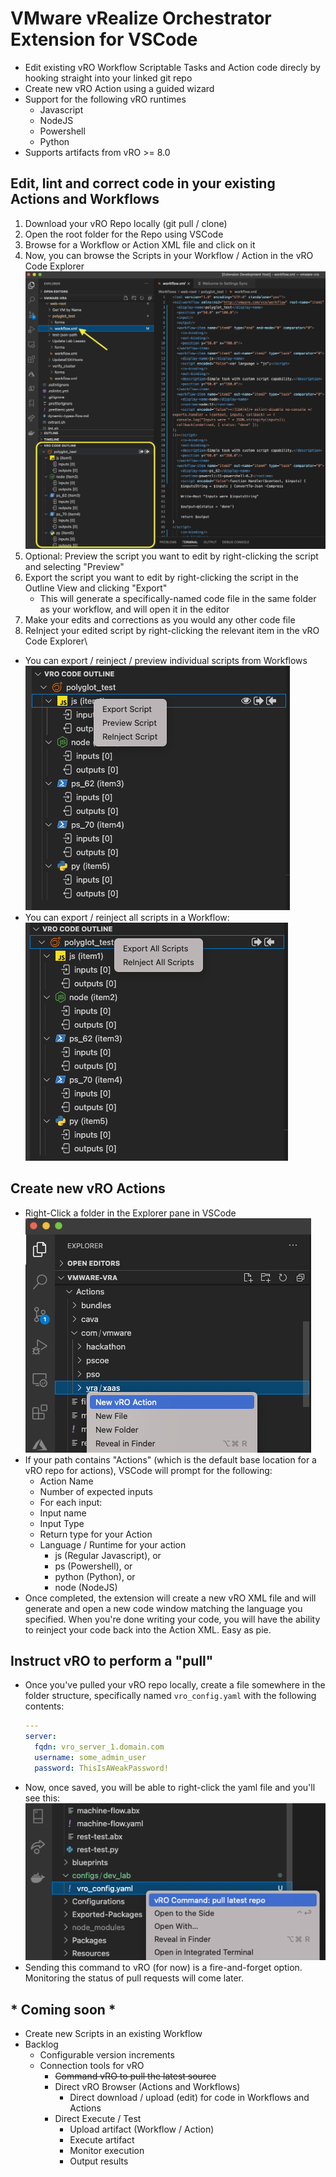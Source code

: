 # VMware vRealize Orchestrator Extension for VSCode

- Edit existing vRO Workflow Scriptable Tasks and Action code direcly by hooking straight into your linked git repo
- Create new vRO Action using a guided wizard
- Support for the following vRO runtimes
    - Javascript
    - NodeJS
    - Powershell
    - Python
- Supports artifacts from vRO >= 8.0

## Edit, lint and correct code in your existing Actions and Workflows

1. Download your vRO Repo locally (git pull / clone)
2. Open the root folder for the Repo using VSCode
3. Browse for a Workflow or Action XML file and click on it 
4. Now, you can browse the Scripts in your Workflow / Action in the vRO Code Explorer\
![](/screenshots/code-outline-view.png?raw=true "Use the Extension's vRO Code Outline View to see the scripted elements in your vRO Workflows and Actions")
6. Optional: Preview the script you want to edit by right-clicking the script and selecting "Preview"
7. Export the script you want to edit by right-clicking the script in the Outline View and clicking "Export"
    - This will generate a specifically-named code file in the same folder as your workflow, and will open it in the editor
8. Make your edits and corrections as you would any other code file
9. ReInject your edited script by right-clicking the relevant item in the vRO Code Explorer\
  - You can export / reinject / preview individual scripts from Workflows\
  ![](/screenshots/script-item-view.png?raw=true "Export Individual Scripts from Workflows (or Actions)")
  - You can export / reinject all scripts in a Workflow:\
  ![](/screenshots/base-item-view.png?raw=true "Export All Scripts from Workflows (or Actions)")

## Create new vRO Actions

- Right-Click a folder in the Explorer pane in VSCode\
![](/screenshots/new-action-view.png?raw=true "New Action Menu")
- If your path contains "Actions" (which is the default base location for a vRO repo for actions), VSCode will prompt for the following:
  - Action Name
  - Number of expected inputs
  -  For each input:
    - Input name
    - Input Type
  - Return type for your Action
  - Language / Runtime for your action
    - js (Regular Javascript), or
    - ps (Powershell), or
    - python (Python), or
    - node (NodeJS)
- Once completed, the extension will create a new vRO XML file and will generate and open a new code window matching the language you specified. When you're done writing your code, you will have the ability to reinject your code back into the Action XML. Easy as pie.

## Instruct vRO to perform a "pull"

- Once you've pulled your vRO repo locally, create a file somewhere in the folder structure, specifically named `vro_config.yaml` with the following contents:
  ``` yaml
  ---
  server:
    fqdn: vro_server_1.domain.com
    username: some_admin_user
    password: ThisIsAWeakPassword!
  ```
- Now, once saved, you will be able to right-click the yaml file and you'll see this:
![](/screenshots/vro_pull.png?raw=true "New Action Menu")
- Sending this command to vRO (for now) is a fire-and-forget option. Monitoring the status of pull requests will come later.

## * Coming soon *

- Create new Scripts in an existing Workflow
- Backlog
  - Configurable version increments
  - Connection tools for vRO
      - ~~Command vRO to pull the latest source~~ 
      - Direct vRO Browser (Actions and Workflows)
        - Direct download / upload (edit) for code in Workflows and Actions
      - Direct Execute / Test
        - Upload artifact (Workflow / Action)
        - Execute artifact
        - Monitor execution
        - Output results
